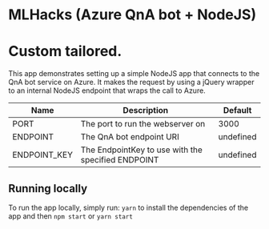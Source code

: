 # MLHacks (Azure QnA bot + NodeJS)
# Custom tailored.
This app demonstrates setting up a simple NodeJS app that connects to the QnA bot service on Azure. It makes the request by using a jQuery wrapper to an internal NodeJS endpoint that wraps the call to Azure. 


| Name  | Description  | Default  |
|---|---|---|
|  PORT | The port to run the webserver on | 3000  |
|  ENDPOINT |  The QnA bot endpoint URI |  undefined |
|  ENDPOINT_KEY | The EndpointKey to use with the specified ENDPOINT | undefined |


## Running locally
To run the app locally, simply run:
`yarn` to install the dependencies of the app and then `npm start` or `yarn start`
